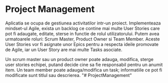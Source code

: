 # Project Management

Aplicatia se ocupa de gestiunea activitatilor intr-un proiect. Implementeaza mindset-ul Agile, exista un backlog ce contine mai multe User Stories care pot fi adaugate, editate, sterse in functie de rolul utilizatorului. Putem avea urmatoarele roluri: Scrum Master, Product Owner si Team Member. Aceste User Stories vor fi asignate unor Epics pentru a respecta ideile promovate de Agile, iar un User Story are mai multe Tasks asociate.

Un scrum master sau un product owner poate adauga, modifica, sterge user stories echipei, putand decide cine sa fie responsabil pentru un anumit item.
Un team member poate adauga/modifica un task; informatiile ce pot fi modificate sunt titlul sau descrierea.
"# ProjectManagement" 
